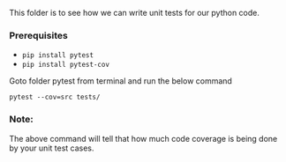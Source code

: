This folder is to see how we can write unit tests for our python code.

### Prerequisites
- `pip install pytest`
- `pip install pytest-cov`

Goto folder pytest from terminal and run the below command

`pytest --cov=src tests/`

### Note:
The above command will tell that how much code coverage is being done by your unit test cases.